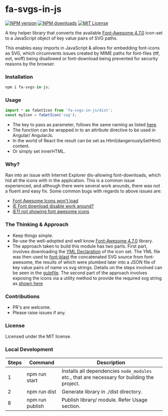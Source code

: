# fa-svgs-in-js

[![NPM version](http://img.shields.io/npm/v/fa-svgs-in-js.svg?style=flat)](https://www.npmjs.com/package/fa-svgs-in-js)
[![NPM downloads](http://img.shields.io/npm/dm/fa-svgs-in-js.svg?style=flat)](https://www.npmjs.com/package/fa-svgs-in-js)
[![MIT License](http://img.shields.io/badge/license-MIT-blue.svg?style=flat)](LICENSE)

A tiny helper library that converts the available [Font-Awesome 4.7.0](http://fontawesome.io/) icon-set to a JavaScript object of key value pairs of SVG paths.

This enables easy imports in JavaScript & allows for embedding font-icons as SVG, which circumvents issues created by MIME paths for font-files (ttf, eot, woff) being disallowed or font-download being prevented for security reasons by the browser.

### Installation
```js
npm i fa-svgs-in-js;
```

### Usage
```js
import * as faGetIcon from 'fa-svgs-in-js/dist';
const myIcon = faGetIcon('cog');
```
- The key to pass as parameter, follows the same naming as listed [here](http://fontawesome.io/icons/).
- The function can be wrapped in to an attribute directive to be used in Angular/ AngularJs.
- In the world of React the result can be set as Html(dangerouslySetHtml) content.
- Or simply set innerHTML.

### Why?
Ran into an issue with Internet Explorer dis-allowing font-downloads, which hid all the icons with in the application. This is a common issue experienced, and although there were several work arounds, there was not a fluent and easy fix.
Some common bugs with regards to above issues are:
- [Font Awesome Icons won't load](https://stackoverflow.com/questions/23653708/fallback-from-fontawesome-if-font-download-blocked)
- [IE Font download disable work around?](https://github.com/FortAwesome/Font-Awesome/issues/7283)
- [IE11 not showing font awesome icons](https://github.com/FortAwesome/Font-Awesome/issues/8825)

### The Thinking & Approach
- Keep things simple.
- Re-use the well-adopted and well know [Font-Awesome 4.7.0](http://fontawesome.io/) library.
- The approach taken to build this module has two parts. First part, involves downloading the [YML Declaration](https://raw.githubusercontent.com/FortAwesome/Font-Awesome/v4.7.0/src/icons.yml) of the icon set.
The YML file was then used to [font-blast](https://www.npmjs.com/package/font-blast) the concatenated SVG source from font-awesome, the results of which were plumbed later into a JSON file of key value pairs of name vs svg strings. Details on the steps involved can be seen in the [gulpfile](https://github.com/jkodu/fa-icon-in-js/blob/master/gulpfile.js). The second part of the approach involves exposing the icons via a utility method to provide the required svg string as [shown here](https://github.com/jkodu/fa-icon-in-js/blob/master/src/index.js)

### Contributions
- PR's are welcome.
- Please raise issues if any.

### License
Licensed under the MIT license.

### Local Development
Steps | Command | Description
---|---|---
1 | npm run start | Installs all dependencies `node_modules` etc., that are necessary for building the project.
2 | npm run dist | Generate library in ./dist directory.
8 | npm run publish | Publish library/ module. Refer Usage section.

